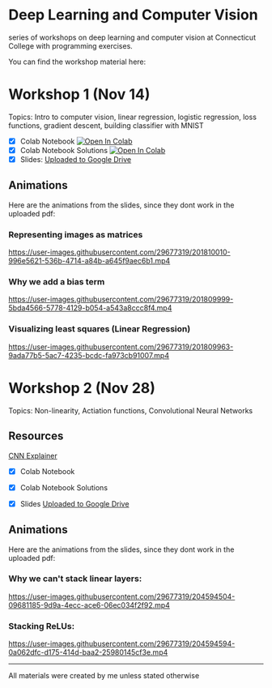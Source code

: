 # Deep Learning and Computer Vision
series of workshops on deep learning and computer vision at Connecticut College with programming exercises.

You can find the workshop material here:


# Workshop 1 (Nov 14)
Topics: Intro to computer vision, linear regression, logistic regression, loss functions, gradient descent, building classifier with MNIST
- [x] Colab Notebook [![Open In Colab](https://colab.research.google.com/assets/colab-badge.svg)](ws1.ipynb)
- [x] Colab Notebook Solutions [![Open In Colab](https://colab.research.google.com/assets/colab-badge.svg)](ws1_sol.ipynb)
- [x] Slides: [Uploaded to Google Drive](https://drive.google.com/file/d/1hZLiaKQGJvCh43zvRK9fOAY6GThVOfUW/view?usp=sharing)

## Animations
Here are the animations from the slides, since they dont work in the uploaded pdf:


### Representing images as matrices
https://user-images.githubusercontent.com/29677319/201810010-996e5621-536b-4714-a84b-a645f9aec6b1.mp4

### Why we add a bias term
https://user-images.githubusercontent.com/29677319/201809999-5bda4566-5778-4129-b054-a543a8ccc8f4.mp4

### Visualizing least squares (Linear Regression)
https://user-images.githubusercontent.com/29677319/201809963-9ada77b5-5ac7-4235-bcdc-fa973cb91007.mp4





# Workshop 2 (Nov 28)
Topics: Non-linearity, Actiation functions, Convolutional Neural Networks 

## Resources
[CNN Explainer](https://poloclub.github.io/cnn-explainer/)


- [x] Colab Notebook 
- [x] Colab Notebook Solutions
- [x] Slides [Uploaded to Google Drive](https://drive.google.com/file/d/1uWEB2PU_DVx_2FOozcOydBF9WhA_8tq_/view?usp=share_link)


## Animations
Here are the animations from the slides, since they dont work in the uploaded pdf:

### Why we can't stack linear layers:
https://user-images.githubusercontent.com/29677319/204594504-09681185-9d9a-4ecc-ace6-06ec034f2f92.mp4

### Stacking ReLUs:
https://user-images.githubusercontent.com/29677319/204594594-0a062dfc-d175-414d-baa2-25980145cf3e.mp4






---

All materials were created by me unless stated otherwise

